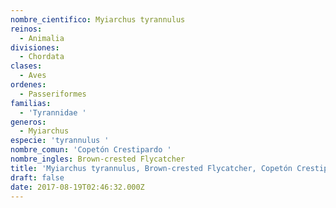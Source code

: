 ```yaml
---
nombre_cientifico: Myiarchus tyrannulus
reinos:
  - Animalia
divisiones:
  - Chordata
clases:
  - Aves
ordenes:
  - Passeriformes
familias:
  - 'Tyrannidae '
generos:
  - Myiarchus
especie: 'tyrannulus '
nombre_comun: 'Copetón Crestipardo '
nombre_ingles: Brown-crested Flycatcher
title: 'Myiarchus tyrannulus, Brown-crested Flycatcher, Copetón Crestipardo '
draft: false
date: 2017-08-19T02:46:32.000Z
---
```



